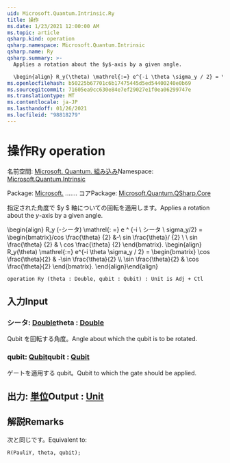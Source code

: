 ```yaml
---
uid: Microsoft.Quantum.Intrinsic.Ry
title: 操作
ms.date: 1/23/2021 12:00:00 AM
ms.topic: article
qsharp.kind: operation
qsharp.namespace: Microsoft.Quantum.Intrinsic
qsharp.name: Ry
qsharp.summary: >-
  Applies a rotation about the $y$-axis by a given angle.

  \begin{align} R_y(\theta) \mathrel{:=} e^{-i \theta \sigma_y / 2} = \begin{bmatrix} \cos \frac{\theta}{2} & -\sin \frac{\theta}{2}  \\\\ \sin \frac{\theta}{2} & \cos \frac{\theta}{2} \end{bmatrix}. \end{align}
ms.openlocfilehash: b50225b67701c6b17475445d5ed54400240e0b69
ms.sourcegitcommit: 71605ea9cc630e84e7ef29027e1f0ea06299747e
ms.translationtype: MT
ms.contentlocale: ja-JP
ms.lasthandoff: 01/26/2021
ms.locfileid: "98818279"
---
```

# <a name="ry-operation"></a><span data-ttu-id="60e20-102">操作</span><span class="sxs-lookup"><span data-stu-id="60e20-102">Ry operation</span></span>

<span data-ttu-id="60e20-103">名前空間: [Microsoft. Quantum. 組み込み](xref:Microsoft.Quantum.Intrinsic)</span><span class="sxs-lookup"><span data-stu-id="60e20-103">Namespace: [Microsoft.Quantum.Intrinsic](xref:Microsoft.Quantum.Intrinsic)</span></span>

<span data-ttu-id="60e20-104">Package: [Microsoft.](https://nuget.org/packages/Microsoft.Quantum.QSharp.Core) ....... コア</span><span class="sxs-lookup"><span data-stu-id="60e20-104">Package: [Microsoft.Quantum.QSharp.Core](https://nuget.org/packages/Microsoft.Quantum.QSharp.Core)</span></span>


<span data-ttu-id="60e20-105">指定された角度で $y $ 軸についての回転を適用します。</span><span class="sxs-lookup"><span data-stu-id="60e20-105">Applies a rotation about the $y$-axis by a given angle.</span></span>

<span data-ttu-id="60e20-106">\begin{align} R_y (-シータ) \mathrel{: =} e ^ {-i \ シータ \ sigma_y/2} = \begin{bmatrix}/cos \frac{\theta} {2} &-\ sin \frac{\theta}/ {2} \\ \\ sin \frac{\theta} {2} & \ cos \frac{\theta} {2} \end{bmatrix}.  </span><span class="sxs-lookup"><span data-stu-id="60e20-106">\begin{align} R_y(\theta) \mathrel{:=} e^{-i \theta \sigma_y / 2} = \begin{bmatrix} \cos \frac{\theta}{2} & -\sin \frac{\theta}{2}  \\\\ \sin \frac{\theta}{2} & \cos \frac{\theta}{2} \end{bmatrix}.</span></span>
<span data-ttu-id="60e20-107">\end{align}</span><span class="sxs-lookup"><span data-stu-id="60e20-107">\end{align}</span></span>

```qsharp
operation Ry (theta : Double, qubit : Qubit) : Unit is Adj + Ctl
```


## <a name="input"></a><span data-ttu-id="60e20-108">入力</span><span class="sxs-lookup"><span data-stu-id="60e20-108">Input</span></span>

### <a name="theta--double"></a><span data-ttu-id="60e20-109">シータ: [Double](xref:microsoft.quantum.lang-ref.double)</span><span class="sxs-lookup"><span data-stu-id="60e20-109">theta : [Double](xref:microsoft.quantum.lang-ref.double)</span></span>

<span data-ttu-id="60e20-110">Qubit を回転する角度。</span><span class="sxs-lookup"><span data-stu-id="60e20-110">Angle about which the qubit is to be rotated.</span></span>


### <a name="qubit--qubit"></a><span data-ttu-id="60e20-111">qubit: [Qubit](xref:microsoft.quantum.lang-ref.qubit)</span><span class="sxs-lookup"><span data-stu-id="60e20-111">qubit : [Qubit](xref:microsoft.quantum.lang-ref.qubit)</span></span>

<span data-ttu-id="60e20-112">ゲートを適用する qubit。</span><span class="sxs-lookup"><span data-stu-id="60e20-112">Qubit to which the gate should be applied.</span></span>



## <a name="output--unit"></a><span data-ttu-id="60e20-113">出力: [単位](xref:microsoft.quantum.lang-ref.unit)</span><span class="sxs-lookup"><span data-stu-id="60e20-113">Output : [Unit](xref:microsoft.quantum.lang-ref.unit)</span></span>



## <a name="remarks"></a><span data-ttu-id="60e20-114">解説</span><span class="sxs-lookup"><span data-stu-id="60e20-114">Remarks</span></span>

<span data-ttu-id="60e20-115">次と同じです。</span><span class="sxs-lookup"><span data-stu-id="60e20-115">Equivalent to:</span></span>

```qsharp
R(PauliY, theta, qubit);
```